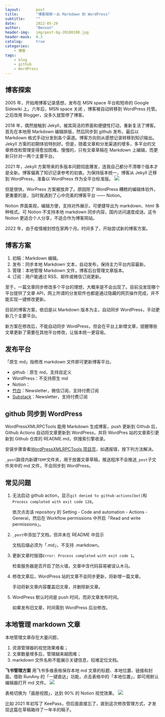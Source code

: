 ```yaml
---
layout:       post
title:        "博客探索－从 Markdown 到 WordPress"
subtitle:     ""
date:         2022-05-29
author:       "Benson"
header-img:   img/post-bg-20180108.jpg
header-mask:  0.3
catalog:      true
categories:
    - 博客
tags: 
    - blog
    - github
    - WordPress
---
```

## 博客探索

2005 年，开始用博客记录感想，发布在 MSN space 平台和短命的 Google Sidewiki 上。六年后，MSN space 关闭 ，博客被自动转移到 WordPress 托管。之后改用 Blogger，没多久就暂停了博客。

2018 年，偶然接触到 Jekyll，被其简洁的界面和便捷性打动，重新复活了博客。首先在本地用 Markdown 编辑排版，然后同步到 github 发布，最后以 Markdown 格式手动分发到各个渠道。博客方向则从感想记录转移到知识输出。Jekyll 方案的初期体验特别好。但是，随着文章和分发渠道的增多，多平台的文章修改和管理变得愈加困难。慢慢的，只有文章草稿在 Markdown 上编辑，而更新只针对一两个主要平台。

2021 年，Jekyll 方案带来的多版本问题彻底爆发，连我自己都分不清哪个版本才是全新。博客偏离了知识记录参考的初衷。为保持版本统一，博客从 Jekyll 迁移到 WordPress，准备以 WordPress 作为全平台标准版。
![](http://tc.seoipo.com/20210128124408.png)

但是很快，WorPress 方案被放弃了。原因除了 WordPress 糟糕的编辑体验外，更重要的是，当时我遇到了心中完美的博客平台 —— Notion。

Notion 界面美观，编辑方便，支持对外展示，可便捷导出为 markdown、html 多种格式。可 Notion 不支持本地 markdown 同步内容，国内访问速度成谜。这令 Notion 更适合个人分享，不适合作为博客网站。

2022 年，由于疫情被封控在家两个月。时间多了，开始尝试新的博客方案。

## 博客方案

1. 初稿：Markdown 编辑。
2. 发布：同步本地 Markdown 文本，自动发布，保持主力平台内容最新。
3. 管理：本地管理 Markdown 文件，博客后台管理文章版本。
4. 订阅：用户能通过 RSS、邮件或微信订阅更新。

至于，一篇文章同步修改多个平台的理想，大概率是不会出现了。目前没发现哪个平台提供了文章 API，网上所谓的分发软件也都是通过隐藏的网页操作完成，并不能实现一键修改更新。

目前的博客方案，依旧是以 Markdown 版本为主，自动同步 WordPress，手动更新几个主要平台。

新方案在修改后，不能自动同步 WordPress，但会在平台上新增文章，提醒哪些文章更新了需要在其他平台修改，让版本统一更容易。

## 发布平台

「原生 md」指修改 markdown 文件即可更新博客平台。

* github：原生 md，支持自定义
* WordPress：不支持原生 md
* Notion：
* [竹白](https://zhubai.love/)：Newsletter，微信订阅，支持付费订阅
* [Substack](https://substack.com/)：Newsletter，支持付费订阅

## github 同步到 WordPress

WordPressXMLRPCTools 能用 Markdown 生成博客，push 更新到 Github 后，Github Actions 自动将文章更新到 WordPress，并将 WordPres 站的文章索引更新到 Github 仓库的 README.md，供搜索引擎收录。

安装步骤查看[WordPressXMLRPCTools 项目页](https://github.com/zhaoolee/WordPressXMLRPCTools)，如遇报错，按下列方法解决。

`_post`路径内新建`TEMP`文件夹，用于放置文章草稿，推送程序不会推送`_post`子文件夹中的 md 文件，不会同步到 WordPress。

## 常见问题

1. 无法启动 github action，显示`git denied to github-actions[bot]`和`Process completed with exit code 128`。

   依次点击该 repository 的 Setting - Code and automation - Actions - General，然后在 Workflow permissions 中开启「Read and write permissions」。

2. `_post`中添加了文档，但并未在 README 中显示

   文档后缀必须为「.md」，不支持 .markdown。

3. 更新文章时报错`Error: Process completed with exit code 1`。

   检查服务器是否开启了防火墙，文章中含代码容易被误认木马。

4. 修改文章后，WordPress 站的文章不会同步更新，将新增一篇文章。

   手动将新文章内容覆盖旧文章，并删除新文章。

5. WordPress 默认时间是 push 时间，而非文章发布时间。

   如果发布旧文章，时间需到 WordPress 后台修改。

## 本地管理 markdown 文章

本地管理文章存在大量问题，

1. 资源管理器的视觉效果难看；
2. 文章数量增多后，管理越来越困难；
3. markdown 文件名称不能展示关键信息，较难定位文档。

**飞书管理方案**
用飞书多维表格保存本地 md 文章的标题、本地位置、链接和封面。借助 RunAny 的「一键直达」功能，点击表格中的「本地位置」，即可用默认编辑器打开 md 文件。
![](http://tc.seoipo.com/2022-05-06-12-43-36.png)

表格切换为「画册视图」，达到 90% 的 Notion 视觉效果。
![](http://tc.seoipo.com/2022-05-06-12-28-41.png)

比如 2021 年初写了 KeePass，但后面直接忘了，直到这次修改管理方式，才发现这篇在草稿箱待了一年半的稿子。
